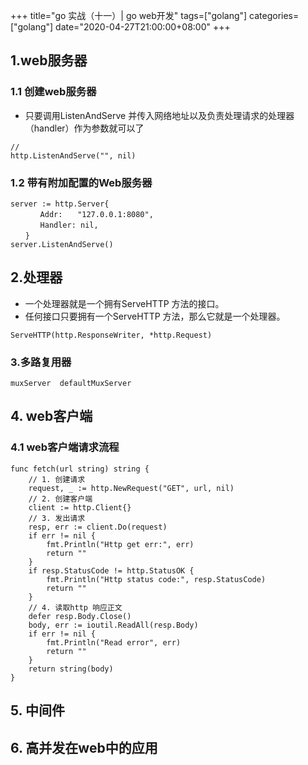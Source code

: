 +++
title="go 实战（十一）| go web开发"
tags=["golang"]
categories=["golang"]
date="2020-04-27T21:00:00+08:00"
+++
## 1.web服务器
### 1.1 创建web服务器
- 只要调用ListenAndServe 并传入网络地址以及负责处理请求的处理器（handler）作为参数就可以了
```
// 
http.ListenAndServe("", nil)
``` 
### 1.2 带有附加配置的Web服务器
```
server := http.Server{
　　　　Addr:　　"127.0.0.1:8080",
　　　　Handler: nil,
　　}
server.ListenAndServe()
```

## 2.处理器
- 一个处理器就是一个拥有ServeHTTP 方法的接口。
- 任何接口只要拥有一个ServeHTTP 方法，那么它就是一个处理器。
```
ServeHTTP(http.ResponseWriter, *http.Request)
```

### 3.多路复用器
```
muxServer  defaultMuxServer
```

## 4. web客户端
### 4.1 web客户端请求流程
```
func fetch(url string) string {
    // 1. 创建请求
    request, _ := http.NewRequest("GET", url, nil)
    // 2. 创建客户端
    client := http.Client{}
    // 3. 发出请求
    resp, err := client.Do(request)
    if err != nil {
        fmt.Println("Http get err:", err)
        return ""
    }
    if resp.StatusCode != http.StatusOK {
        fmt.Println("Http status code:", resp.StatusCode)
        return ""
    }
    // 4. 读取http 响应正文
    defer resp.Body.Close()
    body, err := ioutil.ReadAll(resp.Body)
    if err != nil {
        fmt.Println("Read error", err)
        return ""
    }
    return string(body)
}
```
## 5. 中间件

## 6. 高并发在web中的应用